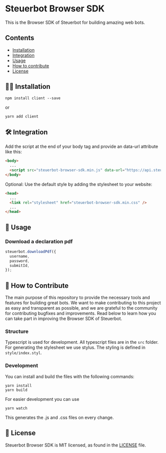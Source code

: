 # Steuerbot Browser SDK

This is the Browser SDK of Steuerbot for building amazing web bots.

## Contents

- [Installation](#-installation)
- [Integration](#-integration)
- [Usage](#-usage)
- [How to contribute](#-how-to-contribute)
- [License](#-license)

## 👨‍💻 Installation

```shell script
npm install client --save
```

or

```shell script
yarn add client
```

## 🛠 Integration

Add the script at the end of your body tag and provide an data-url attribute like this:

```html
<body>
  ...
  <script src="steuerbot-browser-sdk.min.js" data-url="https://api.steuerbot.com"></script>
</body>
```

Optional: Use the default style by adding the stylesheet to your website:

```html
<head>
  ...
  <link rel="stylesheet" href="steuerbot-browser-sdk.min.css" />
  ...
</head>
```

## 🚀 Usage

### Download a declaration pdf

```javascript
steuerbot.downloadPdf({
  username,
  password,
  submitId,
});
```

## 👏 How to Contribute

The main purpose of this repository to provide the necessary tools and features for building great bots. We want to make contributing to this project as easy and transparent as possible, and we are grateful to the community for contributing bugfixes and improvements. Read below to learn how you can take part in improving the Browser SDK of Steuerbot.

### Structure

Typescript is used for development. All typescript files are in the `src` folder.  
For generating the stylesheet we use stylus. The styling is defined in `style/index.styl`.

### Development

You can install and build the files with the following commands:

```shell script
yarn install
yarn build
```

For easier development you can use

```shell script
yarn watch
```

This generates the .js and .css files on every change.

## 📄 License

Steuerbot Browser SDK is MIT licensed, as found in the [LICENSE][l] file.

[l]: https://github.com/steuerbot/browser-sdk/blob/master/LICENSE
